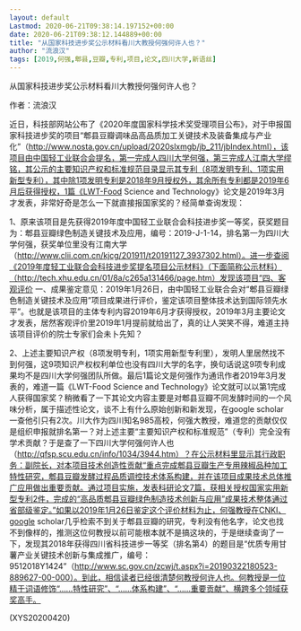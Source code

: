 ```yaml
---
layout: default
Lastmod: 2020-06-21T09:38:14.197152+00:00
date: 2020-06-21T09:38:12.144889+00:00
title: "从国家科技进步奖公示材料看川大教授何强何许人也？"
author: "流浪汉"
tags: [2019,何强,郫县,豆瓣,专利,项目,论文,四川大学,新语丝]
---
```


从国家科技进步奖公示材料看川大教授何强何许人也？

作者：流浪汉

近日，科技部网站公布了《2020年度国家科学技术奖受理项目公布》，对于申报国家科技进步奖的项目“郫县豆瓣调味品高品质加工关键技术及装备集成与产业化”（http://www.nosta.gov.cn/upload/2020slxmgb/jb_211/jbIndex.html），该项目由中国轻工业联合会提名，第一完成人四川大学何强，第三完成人江南大学缪铭，其公示的主要知识产权和标准规范目录显示其专利（8项发明专利、1项实用新型专利），其中除1项发明专利是2018年9月授权外，其余所有专利都是2019年6月后获得授权，1篇《LWT-Food Science and Technology》论文是2019年3月才发表，非常好奇是怎么一下就直接报国家奖的？经简单查询发现：

1、原来该项目是先获得2019年度中国轻工业联合会科技进步奖一等奖，获奖题目为：郫县豆瓣绿色制造关键技术及应用，编号：2019-J-1-14，排名第一为四川大学何强，获奖单位里没有江南大学（http://www.clii.com.cn/kjcg/201911/t20191127_3937302.html）。进一步查阅《2019年度轻工业联合会科技进步奖提名项目公示材料》（下面简称公示材料）（http://tech.xhu.edu.cn/01/8a/c265a131466/page.htm）发现该项目“四、客观评价 一、成果鉴定意见：2019年1月26日，由中国轻工业联合会对“郫县豆瓣绿色制造关键技术及应用”项目成果进行评价，鉴定该项目整体技术达到国际领先水平”。也就是该项目的主体专利内容2019年6月才获得授权，2019年3月主要论文才发表，居然客观评价里2019年1月提前就给出了，真的让人哭笑不得，难道主持该项目评价的院士专家们会未卜先知？

2、上述主要知识产权（8项发明专利，1项实用新型专利里），发明人里居然找不到何强，这9项知识产权权利单位也没有四川大学的名字，换句话说这9项专利成果均不是四川大学何强团队所做。最后1篇论文是何强作为通讯作者2019年3月发表的，难道一篇《LWT-Food Science and Technology》论文就可以以第1完成人获得国家奖？稍微看了一下其论文内容主要是对郫县豆瓣不同发酵时间的一个风味分析，属于描述性论文，谈不上有什么原始创新和新发现，在google scholar一查他引只有2次。川大作为四川知名985高校，何强大教授，难道您的贡献仅仅是组织申报就排名第一？对上述主要“主要知识产权和标准规范”（专利）完全没有学术贡献？于是查了一下四川大学何强何许人也（http://qfsp.scu.edu.cn/info/1034/3944.htm）？在公示材料里显示其行政职务：副院长，对本项目技术创造性贡献“重点完成郫县豆瓣生产专用辣椒品种加工特性研究，郫县豆瓣发酵过程品质调控技术体系构建，并在该项目成果技术总体推广应用做出重要贡献。通过项目实施，发表科研论文7篇，获相关授权国家实用新型专利2件，完成的“高品质郫县豆瓣绿色制造技术创新与应用”成果技术整体通过省部级鉴定。”如果以2019年1月26日鉴定这个评价材料为止，何强教授在CNKI、google scholar几乎检索不到关于郫县豆瓣的研究，专利没有他名字，论文也找不到像样的，推测这位何教授以前可能根本就不是搞这块的，于是继续查询了一下，发现其2018年获得四川省科技进步一等奖（排名第4）的题目是“优质专用甘薯产业关键技术创新与集成推广，编号：9512018Y1424”（http://www.sc.gov.cn/zcwj/t.aspx?i=20190322180523-889627-00-000）。到此，相信读者已经很清楚何教授何许人也。何教授是一位精于词语修饰“……特性研究”、“……体系构建”、“……重要贡献”、横跨多个领域获奖高手。

(XYS20200420)

